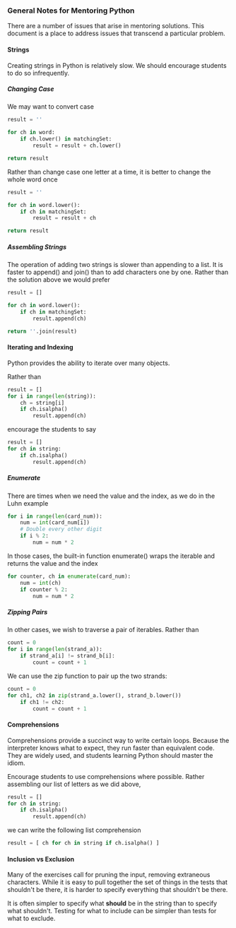 ### General Notes for Mentoring Python

There are a number of issues that arise in 
mentoring solutions.  This document is a place
to address issues that transcend a particular problem.

#### Strings

Creating strings in Python is relatively slow.
We should encourage students to do so infrequently.

##### Changing Case

We may want to convert case

```python
result = ''

for ch in word:
    if ch.lower() in matchingSet:
        result = result + ch.lower()

return result
```

Rather than change case one letter at a time, it is better
to change the whole word once
        
```python
result = ''

for ch in word.lower():
    if ch in matchingSet:
        result = result + ch

return result
```

##### Assembling Strings

The operation of adding two strings is slower
than appending to a list.  It is faster to 
append() and join() than to add characters one by one.
Rather than the solution above we would prefer

```python
result = []

for ch in word.lower():
    if ch in matchingSet:
        result.append(ch)

return ''.join(result)
```

#### Iterating and Indexing

Python provides the ability to iterate over many 
objects.  

Rather than 

```python
result = []
for i in range(len(string)):
    ch = string[i]
    if ch.isalpha()
        result.append(ch)
```

encourage the students to say

```python
result = []
for ch in string:
    if ch.isalpha()
        result.append(ch)
```

##### Enumerate

There are times when we need the value and the index,
as we do in the Luhn example

```python
for i in range(len(card_num)):
    num = int(card_num[i])
    # Double every other digit
    if i % 2:
        num = num * 2
```

In those cases, the built-in function enumerate() wraps the
iterable and returns the value and the index

```python
for counter, ch in enumerate(card_num):
    num = int(ch)
    if counter % 2:
        num = num * 2
```

##### Zipping Pairs

In other cases, we wish to traverse a pair of iterables.
Rather than 

```python
count = 0
for i in range(len(strand_a)):
    if strand_a[i] != strand_b[i]:
        count = count + 1
```

We can use the zip function to pair up the two strands:

```python
count = 0
for ch1, ch2 in zip(strand_a.lower(), strand_b.lower())
    if ch1 != ch2:
        count = count + 1
```

#### Comprehensions

Comprehensions provide a succinct way to write certain
loops.  Because the interpreter knows what to expect,
they run faster than equivalent code.  They are widely
used, and students learning Python should master the
idiom.

Encourage students to use comprehensions where possible.
Rather assembling our list of letters as we did above,

```python
result = []
for ch in string:
    if ch.isalpha()
        result.append(ch)
```

we can write the following list comprehension

```python
result = [ ch for ch in string if ch.isalpha() ]
```

#### Inclusion vs Exclusion

Many of the exercises call for pruning the input,
removing extraneous characters.  While it is easy
to pull together the set of things in the tests
that shouldn't be there, it is harder to specify
everything that shouldn't be there.

It is often simpler to specify what **should**
be in the string than to specify what shouldn't.
Testing for what to include can be simpler than 
tests for what to exclude. 
